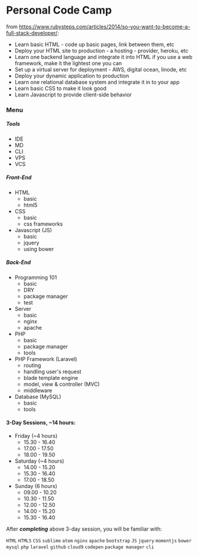 # Personal Code Camp

from https://www.rubysteps.com/articles/2014/so-you-want-to-become-a-full-stack-developer/:

- Learn basic HTML - code up basic pages, link between them, etc
- Deploy your HTML site to production - a hosting - provider, heroku, etc
- Learn one backend language and integrate it into HTML if you use a web framework, make it the lightest one you can
- Set up a virtual server for deployment - AWS, digital ocean, linode, etc
- Deploy your dynamic application to production
- Learn one relational database system and integrate it in to your app
- Learn basic CSS to make it look good
- Learn Javascript to provide client-side behavior

### Menu
##### Tools
- IDE
- MD
- CLI
- VPS
- VCS

##### Front-End
- HTML
  - basic
  - html5
- CSS
  - basic
  - css frameworks
- Javascript (JS)
  - basic
  - jquery
  - using bower

##### Back-End
- Programming 101
  - basic
  - DRY
  - package manager
  - test
- Server
  - basic
  - nginx
  - apache
- PHP
  - basic
  - package manager
  - tools
- PHP Framework (Laravel)
  - routing
  - handling user's request
  - blade template engine
  - model, view & controller (MVC)
  - middleware
- Database (MySQL)
  - basic
  - tools

#### 3-Day Sessions, ~14 hours:
- Friday (~4 hours)
  - 15.30 - 16.40
  - 17.00 - 17.50
  - 18.00 - 19.50
- Saturday (~4 hours)
  - 14.00 - 15.20
  - 15.30 - 16.40
  - 17.00 - 18.50
- Sunday (6 hours)
  - 09.00 - 10.20
  - 10.30 - 11.50
  - 12.00 - 12.50
  - 14.00 - 15.20
  - 15.30 - 16.40

After ***completing*** above 3-day session, you will be familiar with:

`HTML` `HTML5` `CSS` `sublime` `atom` `nginx` `apache` `bootstrap` `JS` `jquery` `momentjs` `bower` `mysql` `php` `laravel` `github` `cloud9` `codepen` `package manager` `cli`
